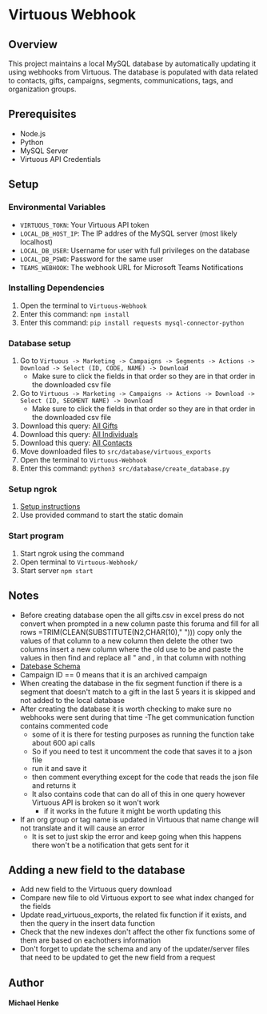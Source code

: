 # Virtuous Webhook

## Overview

This project maintains a local MySQL database by automatically updating it using webhooks from Virtuous. The database is populated with data related to contacts, gifts, campaigns, segments, communications, tags, and organization groups.

## Prerequisites
- Node.js
- Python
- MySQL Server
- Virtuous API Credentials

## Setup

### Environmental Variables
- `VIRTUOUS_TOKN`: Your Virtuous API token
- `LOCAL_DB_HOST_IP`: The IP addres of the MySQL server (most likely localhost)
- `LOCAL_DB_USER`: Username for user with full privileges on the database
- `LOCAL_DB_PSWD`: Password for the same user
- `TEAMS_WEBHOOK`: The webhook URL for Microsoft Teams Notifications

### Installing Dependencies
1) Open the terminal to `Virtuous-Webhook`
2) Enter this command: `npm install`
3) Enter this command: `pip install requests mysql-connector-python`

### Database setup
1) Go to `Virtuous -> Marketing -> Campaigns -> Segments -> Actions -> Download -> Select (ID, CODE, NAME) -> Download`
    - Make sure to click the fields in that order so they are in that order in the downloaded csv file
2) Go to `Virtuous -> Marketing -> Campaigns -> Actions -> Download -> Select (ID, SEGMENT NAME) -> Download`
    - Make sure to click the fields in that order so they are in that order in the downloaded csv file
3) Download this query: [All Gifts](https://app.virtuoussoftware.com/Generosity/Query/Editor/5507)
4) Download this query: [All Individuals](https://app.virtuoussoftware.com/Generosity/Query/Editor/5510)
5) Download this query: [All Contacts](https://app.virtuoussoftware.com/Generosity/Query/Editor/5509)
6) Move downloaded files to `src/database/virtuous_exports`
7) Open the terminal to `Virtuous-Webhook`
8) Enter this command: `python3 src/database/create_database.py`

### Setup ngrok
1) [Setup instructions](https://dashboard.ngrok.com/get-started/setup/linux)
2) Use provided command to start the static domain

### Start program
1) Start ngrok using the command
2) Open terminal to `Virtuous-Webhook/`
3) Start server `npm start`

## Notes
- Before creating database open the all gifts.csv in excel press do not convert when prompted in a new column paste this foruma and fill for all rows =TRIM(CLEAN(SUBSTITUTE(N2,CHAR(10)," "))) copy only the values of that column to a new column then delete the other two columns insert a new column where the old use to be and paste the values in then find and replace all " and , in that column with nothing
- [Datebase Schema](https://dbdiagram.io/d/Local-Virtuous-Database-67bde7df263d6cf9a06b7d20)
- Campaign ID == 0 means that it is an archived campaign
- When creating the database in the fix segment function if there is a segment that doesn't match to a gift in the last 5 years it is skipped and not added to the local database 
- After creating the database it is worth checking to make sure no webhooks were sent during that time
-The get communication function contains commented code
    - some of it is there for testing purposes as running the function take about 600 api calls
    - So if you need to test it uncomment the code that saves it to a json file 
    - run it and save it
    - then comment everything except for the code that reads the json file and returns it
    - It also contains code that can do all of this in one query however Virtuous API is broken so it won't work
        - if it works in the future it might be worth updating this
- If an org group or tag name is updated in Virtuous that name change will not translate and it will cause an error
    - It is set to just skip the error and keep going when this happens there won't be a notification that gets sent for it

## Adding a new field to the database
- Add new field to the Virtuous query download 
- Compare new file to old Virtuous export to see what index changed for the fields
- Update read_virtuous_exports, the related fix function if it exists, and then the query in the insert data function 
- Check that the new indexes don't affect the other fix functions some of them are based on eachothers information 
- Don't forget to update the schema and any of the updater/server files that need to be updated to get the new field from a request

## Author
#### Michael Henke

